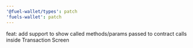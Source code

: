 ```yaml
---
'@fuel-wallet/types': patch
'fuels-wallet': patch
---
```


feat: add support to show called methods/params passed to contract calls inside Transaction Screen
